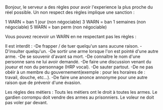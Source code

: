 Bonjour, le serveur a des règles pour avoir l'experience la plus proche du réel possible.
Un non respect des règles implique une sanction :

1 WARN = ban 1 jour (non négociable)
3 WARN = ban 1 semaines (non négociable)
5 WARN = ban perm (non négociable)

Vous pouvez recevoir un WARN en ne respectant pas les règles :

Il est interdit :
-De frapper / de tuer quelqu'un sans aucune raison.
-D'insulter quelqu'un.
-De sortir une arme lorsque l'on est pointé d'une autre arme.
-De se souvenir d'avant sa mort.
-De connaître le nom d'une personne sans ne lui avoir demandé.
-De faire une discussion venant du joueur et non du personnage (HRP vocal).
-De sauter partout.
-De ne pas obéir à un membre du gouvernement(exemple : pour les horaires de : travail, douche, etc...).
-De faire une anonce annonyme pour une autre raison que de prévenir d'une évasion.


Les règles des métiers :
Touts les métiers ont le droit à toutes les armes.
Le gardien corrompu doit vendre des armes au prisonniers.
Le voleur ne doit pas voler par devant.
